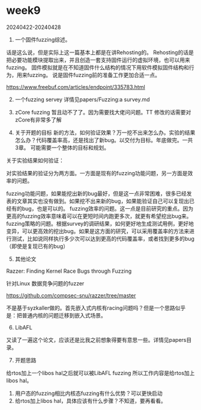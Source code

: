 # week9

20240422-20240428


1. 一个固件fuzzing综述。

话是这么说，但是实际上这一篇基本上都是在讲Rehosting的。
Rehosting的话是把必要功能模块提取出来，并且创造一套支持固件运行的虚拟环境，也可以用来fuzzing。
固件模拟就是在不知道固件什么结构的情况下用软件模拟固件结构和行为，用来fuzzing。
说是固件fuzzing前的准备工作更加合适一点。

https://www.freebuf.com/articles/endpoint/335783.html


2. 一个fuzzing servey
详情见papers/Fuzzing:a survey.md


3. zCore fuzzing
暂且动不了了。因为需要找大佬问问题。TT
修改的话需要对zCore有非常多了解

4. 关于开题的目标
新的方法，如何验证效果？万一挖不出来怎么办。实验的结果怎么办？代码覆盖率高，还是找出了新bug。以交付为目标。年底做完。一共3章。
可能需要一个整体的目标和规划。

关于实验结果如何验证：

对实验结果的验证分为两方面。一方面是现有的fuzzing功能问题，另一方面是效率的问题。

fuzzing功能问题，如果能挖出新的bug最好，但是这一点非常困难，很多已经发表的文章其实也没有做到。如果挖不出来新的bug，如果能验证自己可以复现出已经有的bug，也是可以的。
fuzzing效率的问题。这一点是目前研究的重点。因为更高的fuzzing效率意味着可以在更短时间内跑更多次，就更有希望挖出bug来。
fuzzing策略的问题。根据survey的调研结果，如何更好地生成测试用例，更好地变异，可以更高效的挖出bug。如果是这方面的研究，可以采用覆盖率的方法来进行测试，比如说同样执行多少次可以达到更高的代码覆盖率，或者找到更多的bug（即使是复现已有的bug）


5. 其他论文

Razzer: Finding Kernel Race Bugs through Fuzzing

针对Linux 数据竞争问题的fuzzer

https://github.com/compsec-snu/razzer/tree/master

不是基于syzkaller做的。首先嵌入式内核有racing问题吗？但是一个思路似乎是：把普通内核的问题迁移到嵌入式场景。

6. LibAFL

又读了一遍这个论文，应该还是比我之前想象得要有意思一些。详情见papers目录。

7. 开题思路

给rtos加上一个libos hal之后就可以被LibAFL fuzzing
所以工作内容是给rtos加上libos hal。

1. 用户态的fuzzing相比内核态fuzzing有什么优势？可以更快启动
2. 给rtos加上libos hal，具体应该有什么步骤？不知道，要再看看。
